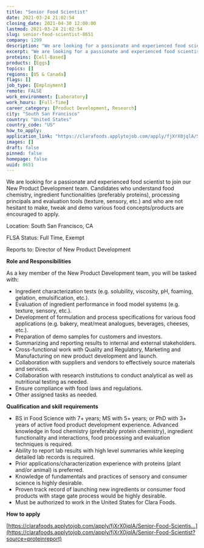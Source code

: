 ```yaml
---
title: "Senior Food Scientist"
date: 2021-03-24 21:02:54
closing_date: 2021-04-30 12:00:00
lastmod: 2021-03-24 21:02:54
slug: senior-food-scientist-8651
company: 1299
description: "We are looking for a passionate and experienced food scientist to join our New Product Development team. Candidates who understand food chemistry, ingredient functionalities (preferably proteins), processing principals and evaluation tools (texture, sensory, etc.) and who are not hesitant to make, tweak and demo various food concepts/products are encouraged to apply.Location: South San Francisco, CAFLSA Status: Full Time, ExemptReports to: Director of New Product DevelopmentRole and Responsibilities"
excerpt: "We are looking for a passionate and experienced food scientist to join our New Product Development team. Candidates who understand food chemistry, ingredient functionalities (preferably proteins), processing principals and evaluation tools (texture, sensory, etc.) and who are not hesitant to make, tweak and demo various food concepts/products are encouraged to apply.Location: South San Francisco, CAFLSA Status: Full Time, ExemptReports to: Director of New Product DevelopmentRole and Responsibilities"
proteins: [Cell-Based]
products: [Eggs]
topics: []
regions: [US & Canada]
flags: []
job_type: [Employment]
remote: FALSE
work_environment: [Laboratory]
work_hours: [Full-Time]
career_category: [Product Development, Research]
city: "South San Francisco"
country: "United States"
country_code: "US"
how_to_apply: 
application_link: "https://clarafoods.applytojob.com/apply/fjXrX0jqlA/Senior-Food-Scientist?source=proteinreport"
images: []
draft: false
pinned: false
homepage: false
uuid: 8651
---
```

We are looking for a passionate and experienced food scientist to join
our New Product Development team. Candidates who understand food
chemistry, ingredient functionalities (preferably proteins), processing
principals and evaluation tools (texture, sensory, etc.) and who are not
hesitant to make, tweak and demo various food concepts/products are
encouraged to apply.

Location: South San Francisco, CA

FLSA Status: Full Time, Exempt

Reports to: Director of New Product Development

**Role and Responsibilities**

As a key member of the New Product Development team, you will be tasked
with:

-   Ingredient characterization tests (e.g. solubility, viscosity, pH,
    foaming, gelation, emulsification, etc.).
-   Evaluation of ingredient performance in food model systems (e.g.
    texture, sensory, etc.).
-   Development of formulation and process specifications for various
    food applications (e.g. bakery, meat/meat analogues, beverages,
    cheeses, etc.).
-   Preparation of demo samples for customers and investors.
-   Summarizing and reporting results to internal and external
    stakeholders.
-   Cross-functional work with Quality and Regulatory, Marketing and
    Manufacturing on new product development and launch.
-   Collaboration with suppliers and vendors to effectively source
    materials and services.
-   Collaboration with research institutions to conduct analytical as
    well as nutritional testing as needed.
-   Ensure compliance with food laws and regulations.
-   Other assigned tasks as needed.

**Qualification and skill requirements**

-   BS in Food Science with 7+ years; MS with 5+ years; or PhD with 3+
    years of active food product development experience. Advanced
    knowledge in food chemistry (preferably protein chemistry),
    ingredient functionality and interactions, food processing and
    evaluation techniques is required.
-   Ability to report lab results with high level summaries while
    keeping detailed lab records is required.
-   Prior applications/characterization experience with proteins (plant
    and/or animal) is preferred.
-   Knowledge of fundamentals and practices of sensory and consumer
    science is highly desirable.
-   Proven track record of launching new ingredients or consumer food
    products with stage gate process would be highly desirable.
-   Must be authorized to work in the United States for Clara Foods.


**How to apply**


[https://clarafoods.applytojob.com/apply/fjXrX0jqlA/Senior-Food-Scientis...](https://clarafoods.applytojob.com/apply/fjXrX0jqlA/Senior-Food-Scientist?source=proteinreport)
